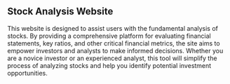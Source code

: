 ## Stock Analysis Website

This website is designed to assist users with the fundamental analysis of stocks. By providing a comprehensive platform for evaluating financial statements, key ratios, and other critical financial metrics, the site aims to empower investors and analysts to make informed decisions. Whether you are a novice investor or an experienced analyst, this tool will simplify the process of analyzing stocks and help you identify potential investment opportunities.
